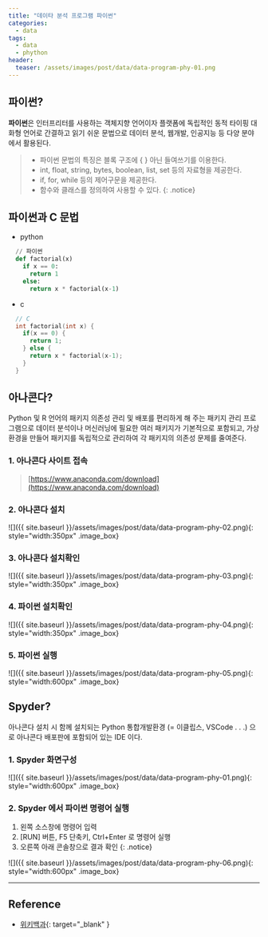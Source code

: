 ```yaml
---
title: "데이타 분석 프로그램 파이썬"
categories: 
  - data
tags:
  - data
  - phython
header:
  teaser: /assets/images/post/data/data-program-phy-01.png  
---
```


## 파이썬?
**파이썬**은 인터프리터를 사용하는 객체지향 언어이자 플랫폼에 독립적인 동적 타이핑 대화형 언어로 간결하고 읽기 쉬운 문법으로 데이터 분석, 웹개발, 인공지능 등 다양 분야에서 활용된다.

> + 파이썬 문법의 특징은 블록 구조에 { } 아닌 들여쓰기를 이용한다.
> + int, float, string, bytes, boolean, list, set 등의 자료형을 제공한다.
> + if, for, while 등의 제어구문을 제공한다.
> + 함수와 클래스를 정의하여 사용할 수 있다. 
{: .notice}


## 파이썬과 C 문법

+ python
``` python
  // 파이썬
  def factorial(x)
    if x == 0:
      return 1
    else:
      return x * factorial(x-1)
```
+ c
``` c
  // C
  int factorial(int x) {
    if(x == 0) {
      return 1;
    } else {
      return x * factorial(x-1);
    }
  }
```



## 아나콘다?
Python 및 R 언어의 패키지 의존성 관리 및 배포를 편리하게 해 주는 패키지 관리 프로그램으로 데이터 분석이나 머신러닝에 필요한 여러 패키지가 기본적으로 포함되고, 가상환경을 만들어 패키지를 독립적으로 관리하여 각 패키지의 의존성 문제를 줄여준다. 

### 1. 아나콘다 사이트 접속
> [https://www.anaconda.com/download](https://www.anaconda.com/download)

### 2. 아나콘다 설치
![]({{ site.baseurl }}/assets/images/post/data/data-program-phy-02.png){: style="width:350px" .image_box} 

### 3. 아나콘다 설치확인
![]({{ site.baseurl }}/assets/images/post/data/data-program-phy-03.png){: style="width:350px" .image_box} 

### 4. 파이썬 설치확인
![]({{ site.baseurl }}/assets/images/post/data/data-program-phy-04.png){: style="width:350px" .image_box} 

### 5. 파이썬 실행
![]({{ site.baseurl }}/assets/images/post/data/data-program-phy-05.png){: style="width:600px" .image_box} 


## Spyder?
아나콘다 설치 시 함께 설치되는 Python 통합개발환경 (= 이클립스, VSCode . . .) 으로 아나콘다 배포판에 포함되어 있는 IDE 이다.


### 1. Spyder 화면구성
![]({{ site.baseurl }}/assets/images/post/data/data-program-phy-01.png){: style="width:600px" .image_box} 

### 2. Spyder 에서 파이썬 명령어 실행
1. 왼쪽 소스창에 명령어 입력
2. [RUN] 버튼, F5 단축키, Ctrl+Enter 로 명령어 실행
3. 오른쪽 아래 콘솔창으로 결과 확인
{: .notice} 

![]({{ site.baseurl }}/assets/images/post/data/data-program-phy-06.png){: style="width:600px" .image_box}

---
## Reference    
+ [위키백과](https://ko.wikipedia.org/wiki/%ED%8C%8C%EC%9D%B4%EC%8D%AC){: target="_blank" }





  

      



